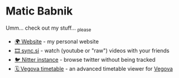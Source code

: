 # Matic Babnik
Umm... check out my stuff...
<sub>please</sub>

- [🌍 Website](https://me.yeet.si/) - my personal website
- [🎞️ sync.si](https://weebify.me/) - watch (youtube or "raw") videos with your friends
- [🐦 Nitter instance](https://ntr.sync.si) - browse twitter without being tracked
- [🗓️ Vegova timetable](https://v.sync.si) - an advanced timetable viewer for [Vegova](https://www.vegova.si/)
